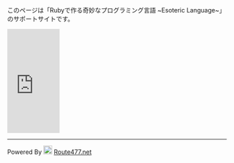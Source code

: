 
このページは「Rubyで作る奇妙なプログラミング言語 ~Esoteric Language~」のサポートサイトです。

<iframe src="http://rcm-fe.amazon-adsystem.com/e/cm?lt1=_blank&bc1=FFFFFF&IS2=1&bg1=FFFFFF&fc1=000000&lc1=0000FF&t=yharaharay-22&o=9&p=8&l=as4&m=amazon&f=ifr&ref=ss_til&asins=4839927847" style="width:120px;height:240px;" scrolling="no" marginwidth="0" marginheight="0" frameborder="0"></iframe>

<hr/>

Powered By <img src='http://s3.amazonaws.com/twitter_production/profile_images/43067632/477_normal.JPG' width=20 height=20> [Route477.net](http://route477.net)

